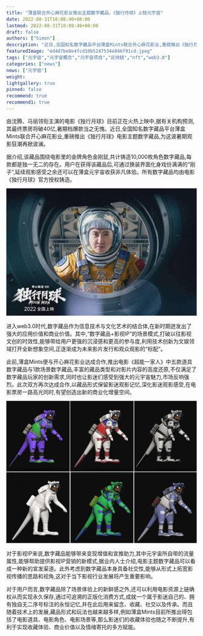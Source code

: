 ```yaml
---
title: "薄盒联合开心麻花影业推出主题数字藏品，《独行月球》上链元宇宙"
date: 2022-08-31T10:08:40+08:00
lastmod: 2022-08-31T10:08:40+08:00
draft: false
authors: ["Simon"]
description: "近日,全国知名数字藏品平台薄盒Mints联合开心麻花影业,重磅推出《独行月球》电影主题数字藏品,为这波暑期观影狂潮再掀波澜。"
featuredImage: "ed4d7be8e4fcd10b5247534e846f91cd.jpeg"
tags: ["元宇宙","元宇宙概念","元宇宙项目","区块链","nft","web3.0"]
categories: ["news"]
news: ["元宇宙"]
weight: 
lightgallery: true
pinned: false
recommend: true
recommend1: true
---
```


由沈腾、马丽领衔主演的电影《独行月球》目前正在火热上映中,据有关机构预测,其最终票房将破40亿,暑期档爆款当之无愧。近日,全国知名数字藏品平台薄盒Mints联合开心麻花影业,重磅推出《独行月球》电影主题数字藏品,为这波暑期观影狂潮再掀波澜。

据介绍,该藏品围绕电影里的金牌角色金刚鼠,共计铸造10,000枚角色数字藏品,每款都是独一无二的存在。用户在获得该藏品后,可通过换装界面化身戏份满满的“刚子”,延续观影感受之余还可以在薄盒元宇宙收获非凡体验。所有数字藏品均由电影《独行月球》官方授权铸造。

![配图](1fa86c026d4bff45d91980dee78f3746.jpeg)

进入web3.0时代,数字藏品作为信息技术与文化艺术的结合体,在新时期迸发出了强大的应用价值和商业价值。其中,“数字藏品+影视IP”的场景模式,打破以往影视文创的时效性,能够带给用户更强的沉浸感和更高的参与度,利用技术创新为文娱领域打开全新想象空间,正逐渐成为未来影片发行和观众观影的“标配”。

此前,薄盒Mints便与开心麻花影业达成合作,推出电影《超能一家人》中五款道具数字藏品与1款场景数字藏品,丰富的藏品类型和对影片内容的高度还原,不仅满足了数字藏品玩家的创新需求,同时也让影迷们感受到强大的元宇宙魅力,市场反响强烈。此次双方再次达成合作,以藏品形式保留影迷观影记忆,深化影迷观影感受,在电影票房一路高光同时,有望创造出新的商业化增量空间。

![配图](4c8e2c3872c63c7c1731ce1708ab767a.jpeg)

对于影视IP来说,数字藏品能够带来变现增值和宣推助力,其中元宇宙所自带的流量属性,能够帮助提供影视IP营销的新模式,据业内人士介绍,电影主题数字藏品可以看成一种新的宣发渠道。此外考虑到数字藏品本身具备社交性,能够从形式上拓宽影视传播的思路和视角,这对于当下影视行业发展将产生重要影响。

对于用户而言,数字藏品除了场景体验上的新鲜感之外,还可以利用电影资源上链确权从而实现永久保存,通过可追溯的正版化消费方式,成就一个属于影迷自己的、拥有独自无二序号标注的永恒记忆,并在此后用来留念、收藏、社交以及传承。而且随着技术上的发展,藏品形式和玩法也越来越多样,例如薄盒Mints目前所推出得包括了电影道具、电影角色、电影场景等,那么影迷们的收藏体验也随之不断提升,有利于实现收藏体验、商业价值以及情绪寄托的多方赋能。